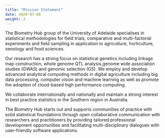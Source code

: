 ```yaml
---
title: "Mission Statement"
date: 2020-07-06
weight: 2
---
```

The Biometry Hub group of the University of Adelaide specialises in statistical methodologies for field trials, comparative and multi-factorial experiments and field sampling in application to agriculture, horticulture, oenology and food sciences.

Our research has a strong focus on statistical genetics including linkage map construction, whole genome QTL analysis,genome wide association studies (GWAS) and genomic selection (GS). We employ and develop advanced analytical computing methods in digital agriculture including big data processing, computer vision and machine learning as well as promote the adoption of cloud-based high performance computing.

We collaborate internationally and nationally and maintain a strong interest in best practice statistics in the Southern region in Australia.

The Biometry Hub starts out and supports communities of practice with solid statistical foundations through open collaborative communication with researchers and practitioners by providing tailored professional development opportunities and facilitating multi-disciplinary dialogues with user-friendly software applications.
